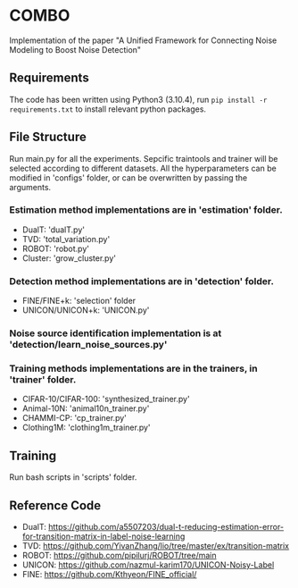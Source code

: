 # COMBO
Implementation of the paper "A Unified Framework for Connecting Noise Modeling to Boost Noise Detection"

## Requirements
The code has been written using Python3 (3.10.4), run `pip install -r requirements.txt` to install relevant python packages.

## File Structure
Run main.py for all the experiments. Sepcific traintools and trainer will be selected according to different datasets. All the hyperparameters can be modified in 'configs' folder, or can be overwritten by passing the arguments.

### Estimation method implementations are in 'estimation' folder.
+ DualT: 'dualT.py'
+ TVD: 'total_variation.py'
+ ROBOT: 'robot.py'
+ Cluster: 'grow_cluster.py'
### Detection method implementations are in 'detection' folder.
+ FINE/FINE+k: 'selection' folder
+ UNICON/UNICON+k: 'UNICON.py'
### Noise source identification implementation is at 'detection/learn_noise_sources.py'
### Training methods implementations are in the trainers, in 'trainer' folder.
+ CIFAR-10/CIFAR-100: 'synthesized_trainer.py'
+ Animal-10N: 'animal10n_trainer.py'
+ CHAMMI-CP: 'cp_trainer.py'
+ Clothing1M: 'clothing1m_trainer.py'

## Training
Run bash scripts in 'scripts' folder.

## Reference Code
 - DualT: https://github.com/a5507203/dual-t-reducing-estimation-error-for-transition-matrix-in-label-noise-learning
 - TVD: https://github.com/YivanZhang/lio/tree/master/ex/transition-matrix
 - ROBOT: https://github.com/pipilurj/ROBOT/tree/main
 - UNICON: https://github.com/nazmul-karim170/UNICON-Noisy-Label
 - FINE: https://github.com/Kthyeon/FINE_official/
